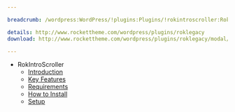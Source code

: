 ```yaml
---

breadcrumb: /wordpress:WordPress/!plugins:Plugins/!rokintroscroller:RokIntroScroller

details: http://www.rockettheme.com/wordpress/plugins/roklegacy
download: http://www.rockettheme.com/wordpress/plugins/roklegacy/modal/downloads

---
```


* RokIntroScroller
    * [Introduction]()
    * [Key Features](INDEX.md#key-features)
    * [Requirements](INDEX.md#requirements)
    * [How to Install](INDEX.md#how-to-install)
    * [Setup](rokintroscroller_use.md)
